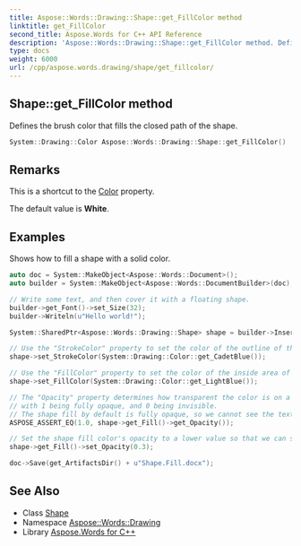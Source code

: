 ```yaml
---
title: Aspose::Words::Drawing::Shape::get_FillColor method
linktitle: get_FillColor
second_title: Aspose.Words for C++ API Reference
description: 'Aspose::Words::Drawing::Shape::get_FillColor method. Defines the brush color that fills the closed path of the shape in C++.'
type: docs
weight: 6000
url: /cpp/aspose.words.drawing/shape/get_fillcolor/
---
```

## Shape::get_FillColor method


Defines the brush color that fills the closed path of the shape.

```cpp
System::Drawing::Color Aspose::Words::Drawing::Shape::get_FillColor()
```

## Remarks


This is a shortcut to the [Color](../../fill/get_color/) property.

The default value is **White**.

## Examples



Shows how to fill a shape with a solid color. 
```cpp
auto doc = System::MakeObject<Aspose::Words::Document>();
auto builder = System::MakeObject<Aspose::Words::DocumentBuilder>(doc);

// Write some text, and then cover it with a floating shape.
builder->get_Font()->set_Size(32);
builder->Writeln(u"Hello world!");

System::SharedPtr<Aspose::Words::Drawing::Shape> shape = builder->InsertShape(Aspose::Words::Drawing::ShapeType::CloudCallout, Aspose::Words::Drawing::RelativeHorizontalPosition::LeftMargin, 25, Aspose::Words::Drawing::RelativeVerticalPosition::TopMargin, 25, 250, 150, Aspose::Words::Drawing::WrapType::None);

// Use the "StrokeColor" property to set the color of the outline of the shape.
shape->set_StrokeColor(System::Drawing::Color::get_CadetBlue());

// Use the "FillColor" property to set the color of the inside area of the shape.
shape->set_FillColor(System::Drawing::Color::get_LightBlue());

// The "Opacity" property determines how transparent the color is on a 0-1 scale,
// with 1 being fully opaque, and 0 being invisible.
// The shape fill by default is fully opaque, so we cannot see the text that this shape is on top of.
ASPOSE_ASSERT_EQ(1.0, shape->get_Fill()->get_Opacity());

// Set the shape fill color's opacity to a lower value so that we can see the text underneath it.
shape->get_Fill()->set_Opacity(0.3);

doc->Save(get_ArtifactsDir() + u"Shape.Fill.docx");
```

## See Also

* Class [Shape](../)
* Namespace [Aspose::Words::Drawing](../../)
* Library [Aspose.Words for C++](../../../)
